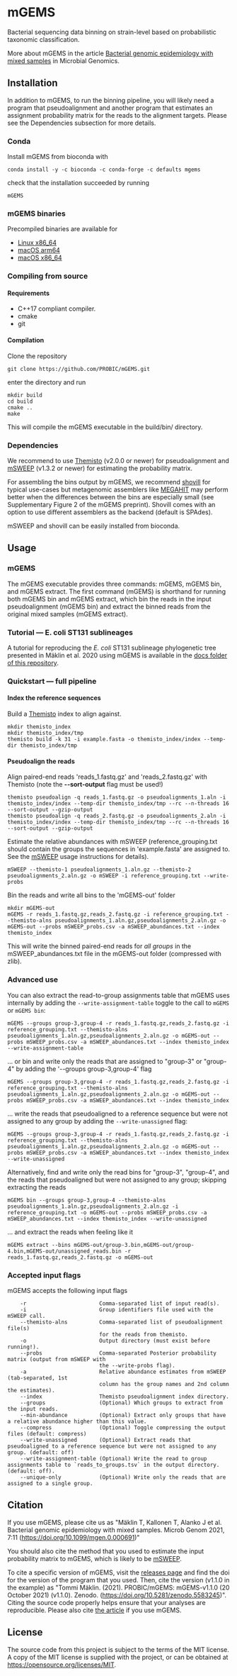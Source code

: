 # mGEMS

Bacterial sequencing data binning on strain-level based on probabilistic taxonomic classification.

More about mGEMS in the article [Bacterial genomic epidemiology with mixed
samples](https://www.microbiologyresearch.org/content/journal/mgen/10.1099/mgen.0.000691)
in Microbial Genomics.

## Installation
In addition to mGEMS, to run the binning pipeline, you will likely
need a program that pseudoalignment and another program that estimates
an assignment probability matrix for the reads to the alignment
targets. Please see the Dependencies subsection for more details.

### Conda
Install mGEMS from bioconda with
```
conda install -y -c bioconda -c conda-forge -c defaults mgems
```

check that the installation succeeded by running
```
mGEMS
```

### mGEMS binaries
Precompiled binaries are available for
* [Linux x86_64](https://github.com/PROBIC/mGEMS/releases/download/v1.3.1/mGEMS_linux-v1.3.1.tar.gz)
* [macOS arm64](https://github.com/PROBIC/mGEMS/releases/download/v1.3.1/mGEMS-v1.3.1-arm64-apple-darwin22.tar.gz)
* [macOS x86_64](https://github.com/PROBIC/mGEMS/releases/download/v1.3.1/mGEMS-v1.3.1-x86_64-apple-darwin22.tar.gz)

### Compiling from source
#### Requirements
- C++17 compliant compiler.
- cmake
- git

#### Compilation
Clone the repository
```
git clone https://github.com/PROBIC/mGEMS.git
```
enter the directory and run
```
mkdir build
cd build
cmake ..
make
```
This will compile the mGEMS executable in the build/bin/ directory.

### Dependencies
We recommend to use [Themisto](https://github.com/algbio/themisto)
(v2.0.0 or newer) for pseudoalignment and
[mSWEEP](https://github.com/probic/mSWEEP) (v1.3.2 or newer) for
estimating the probability matrix.

For assembling the bins output by mGEMS, we recommend
[shovill](https://github.com/tseemann/shovill) for typical use-cases
but metagenomic assemblers like
[MEGAHIT](https://github.com/voutcn/megahit) may perform better when
the differences between the bins are especially small (see
Supplementary Figure 2 of the mGEMS preprint). Shovill comes with an
option to use different assemblers as the backend (default is SPAdes).

mSWEEP and shovill can be easily installed from bioconda.

## Usage
### mGEMS
The mGEMS executable provides three commands: mGEMS, mGEMS bin, and
mGEMS extract. The first command (mGEMS) is shorthand for running both
mGEMS bin and mGEMS extract, which bin the reads in the input
pseudoalignment (mGEMS bin) and extract the binned reads from the
original mixed samples (mGEMS extract).

### Tutorial — E. coli ST131 sublineages
A tutorial for reproducing the *E. coli* ST131 sublineage phylogenetic
tree presented in Mäklin et al. 2020 using mGEMS is available in the
[docs folder of this repository](docs/TUTORIAL.md).

### Quickstart — full pipeline
#### Index the reference sequences
Build a [Themisto](https://github.com/algbio/themisto) index to
align against.

```
mkdir themisto_index
mkdir themisto_index/tmp
themisto build -k 31 -i example.fasta -o themisto_index/index --temp-dir themisto_index/tmp
```

#### Pseudoalign the reads
Align paired-end reads 'reads_1.fastq.gz' and 'reads_2.fastq.gz' with Themisto (note the **--sort-output** flag must be used!)

```
themisto pseudoalign -q reads_1.fastq.gz -o pseudoalignments_1.aln -i themisto_index/index --temp-dir themisto_index/tmp --rc --n-threads 16 --sort-output --gzip-output
themisto pseudoalign -q reads_2.fastq.gz -o pseudoalignments_2.aln -i themisto_index/index --temp-dir themisto_index/tmp --rc --n-threads 16 --sort-output --gzip-output
```

Estimate the relative abundances with mSWEEP (reference_grouping.txt
should contain the groups the sequences in 'example.fasta' are
assigned to. See the [mSWEEP](https://github.com/probic/mSWEEP) usage instructions for details).
```
mSWEEP --themisto-1 pseudoalignments_1.aln.gz --themisto-2 pseudoalignments_2.aln.gz -o mSWEEP -i reference_grouping.txt --write-probs
```

Bin the reads and write all bins to the 'mGEMS-out' folder
```
mkdir mGEMS-out
mGEMS -r reads_1.fastq.gz,reads_2.fastq.gz -i reference_grouping.txt --themisto-alns pseudoalignments_1.aln.gz,pseudoalignments_2.aln.gz -o mGEMS-out --probs mSWEEP_probs.csv -a mSWEEP_abundances.txt --index themisto_index
```
This will write the binned paired-end reads for *all groups* in the
mSWEEP_abundances.txt file in the mGEMS-out folder (compressed with
zlib).

### Advanced use
You can also extract the read-to-group assignments table that mGEMS
uses internally by adding the `--write-assignment-table` toggle to the
call to `mGEMS` or `mGEMS bin`:
```
mGEMS --groups group-3,group-4 -r reads_1.fastq.gz,reads_2.fastq.gz -i reference_grouping.txt --themisto-alns pseudoalignments_1.aln.gz,pseudoalignments_2.aln.gz -o mGEMS-out --probs mSWEEP_probs.csv -a mSWEEP_abundances.txt --index themisto_index --write-assignment-table
```

... or bin and write only the reads that are assigned to "group-3" or
"group-4" by adding the '--groups group-3,group-4' flag
```
mGEMS --groups group-3,group-4 -r reads_1.fastq.gz,reads_2.fastq.gz -i reference_grouping.txt --themisto-alns pseudoalignments_1.aln.gz,pseudoalignments_2.aln.gz -o mGEMS-out --probs mSWEEP_probs.csv -a mSWEEP_abundances.txt --index themisto_index
```

... write the reads that pseudoaligned to a reference sequence but were not assigned to any group by adding the `--write-unassigned` flag:
```
mGEMS --groups group-3,group-4 -r reads_1.fastq.gz,reads_2.fastq.gz -i reference_grouping.txt --themisto-alns pseudoalignments_1.aln.gz,pseudoalignments_2.aln.gz -o mGEMS-out --probs mSWEEP_probs.csv -a mSWEEP_abundances.txt --index themisto_index --write-unassigned
```

Alternatively, find and write only the read bins for "group-3",
"group-4", and the reads that pseudoaligned but were not assigned to
any group; skipping extracting the reads
```
mGEMS bin --groups group-3,group-4 --themisto-alns pseudoalignments_1.aln.gz,pseudoalignments_2.aln.gz -i reference_grouping.txt -o mGEMS-out --probs mSWEEP_probs.csv -a mSWEEP_abundances.txt --index themisto_index --write-unassigned
```

... and extract the reads when feeling like it
```
mGEMS extract --bins mGEMS-out/group-3.bin,mGEMS-out/group-4.bin,mGEMS-out/unassigned_reads.bin -r
reads_1.fastq.gz,reads_2.fastq.gz -o mGEMS-out
```

### Accepted input flags
mGEMS accepts the following input flags
```
	-r                       Comma-separated list of input read(s).
	-i                       Group identifiers file used with the mSWEEP call.
	--themisto-alns          Comma-separated list of pseudoalignment file(s) 
	                         for the reads from themisto.
	-o                       Output directory (must exist before running!).
	--probs                  Comma-separated Posterior probability matrix (output from mSWEEP with
	                         the --write-probs flag).
	-a                       Relative abundance estimates from mSWEEP (tab-separated, 1st
	                         column has the group names and 2nd column the estimates).
	--index                  Themisto pseudoalignment index directory.
	--groups                 (Optional) Which groups to extract from the input reads.
	--min-abundance          (Optional) Extract only groups that have a relative abundance higher than this value.
	--compress               (Optional) Toggle compressing the output files (default: compress)
	--write-unassigned       (Optional) Extract reads that pseudoaligned to a reference sequence but were not assigned to any group. (default: off)
	--write-assignment-table (Optional) Write the read to group assignments table to `reads_to_groups.tsv` in the output directory. (default: off).
	--unique-only            (Optional) Write only the reads that are assigned to a single group.
```

## Citation
If you use mGEMS, please cite us as "Mäklin T, Kallonen T, Alanko J et
al. Bacterial genomic epidemiology with mixed samples. Microb Genom
2021, 7:11 (https://doi.org/10.1099/mgen.0.000691)"

You should also cite the method that you used to estimate the input
probability matrix to mGEMS, which is likely to be
[mSWEEP](https://github.com/PROBIC/mSWEEP).

To cite a specific version of mGEMS, visit the [releases
page](https://github.com/PROBIC/mGEMS/releases) and find the doi for
the version of the program that you used. Then, cite the version
(v1.1.0 in the example) as "Tommi Mäklin. (2021). PROBIC/mGEMS:
mGEMS-v1.1.0 (20 October 2021)
(v1.1.0). Zenodo. (https://doi.org/10.5281/zenodo.5583245)". Citing
the source code properly helps ensure that your analyses are
reproducible. Please also cite [the
article](https://www.microbiologyresearch.org/content/journal/mgen/10.1099/mgen.0.000691)
if you use mGEMS.

## License
The source code from this project is subject to the terms of the MIT
license. A copy of the MIT license is supplied with the project, or
can be obtained at https://opensource.org/licenses/MIT.
